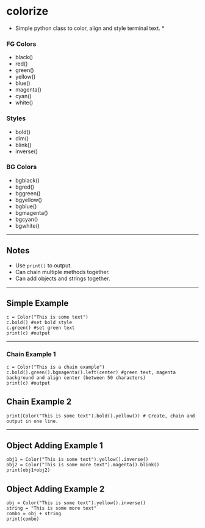 # colorize
* Simple python class to color, align and style terminal text. *

### FG Colors

- black()
- red()
- green()
- yellow()
- blue()
- magenta()
- cyan()
- white()

### Styles

- bold()
- dim()
- blink()
- inverse()

### BG Colors

- bgblack()
- bgred()
- bggreen()
- bgyellow()
- bgblue()
- bgmagenta()
- bgcyan()
- bgwhite()

---


## Notes

- Use `print()` to output.
- Can chain multiple methods together.
- Can add objects and strings together.

---

## Simple Example

```
c = Color("This is some text")
c.bold() #set bold style
c.green() #set green text
print(c) #output
```

---

### Chain Example 1

```
c = Color("This is a chain example")
c.bold().green().bgmagenta().left(center) #green text, magenta background and align center (between 50 characters)
print(c) #output
```

## Chain Example 2

```
print(Color("This is some text").bold().yellow()) # Create, chain and output in one line.
```

---

## Object Adding Example 1

```
obj1 = Color("This is some text").yellow().inverse()
obj2 = Color("This is some more text").magenta().blink()
print(obj1+obj2)
```

## Object Adding Example 2

```
obj = Color("This is some text").yellow().inverse()
string = "This is some more text"
combo = obj + string
print(combo)
```





